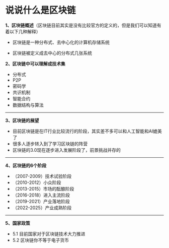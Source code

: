 # 说说什么是区块链

**1、区块链概述**（区块链目前其实是没有比较官方的定义的，但是我们可以知道有着以下几种解释）

- 区块链是一种分布式、去中心化的计算机存储系统

- 区块链被定义成去中心的分布式几张系统

  

**2、区块链中可以理解成技术集**

- 分布式
- P2P
- 密码学
- 共识机制
- 智能合约
- 数据结构与算法

------

**3、区块链的展望**

- 目前区块链是在IT行业比较流行的阶段，其实差不多可以和人工智能和AI媲美了
- 很多人逐步转入到了学习区块链的阵营
- 区块链的3.0现在逐步进入发展阶段了，前景挑战并存的

------

**4、区块链的6个阶段**

- （2007-2009）技术试验阶段
- （2010-2012）小众阶段
- （2013-2015）市场的酝酿阶段
- （2016-2018）进入主流阶段
- （2019-2021）产业落地阶段
- （2022-2025）产业成熟阶段

------

**5、国家政策**

- 5.1 目前国家对于区块链技术大力推进
- 5.2 区块链你不等于电子货币